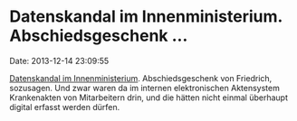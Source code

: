 Datenskandal im Innenministerium. Abschiedsgeschenk \...
========================================================

Date: 2013-12-14 23:09:55

[Datenskandal im Innenministerium](http://welt.de/article122915309).
Abschiedsgeschenk von Friedrich, sozusagen. Und zwar waren da im
internen elektronischen Aktensystem Krankenakten von Mitarbeitern drin,
und die hätten nicht einmal überhaupt digital erfasst werden dürfen.
